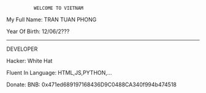               WELCOME TO VIETNAM
My Full Name: TRAN TUAN PHONG

Year Of Birth: 12/06/2???
______________________________________
DEVELOPER

Hacker: White Hat

Fluent In Language: HTML,JS,PYTHON,...

Donate:
BNB: 0x471ed689197168436D9C0488CA340f994b474518




